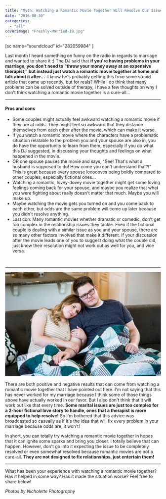```yaml
---
title: "Myth: Watching a Romantic Movie Together Will Resolve Our Issue"
date: "2016-08-30"
categories: 
  - "all"
coverImage: "Freshly-Married-19.jpg"
---
```


\[sc name="soundcloud" id="282059984" \]

Last month I heard something on funny on the radio in regards to marriage and wanted to share it :) The DJ said that **if you're having problems in your marriage, you don't need to "throw your money away at an expensive therapist," but instead just watch a romantic movie together at home and talk about it after...**  I know he's probably getting this from some stupid article that came up recently, but for reals? While I do think that many problems can be solved outside of therapy, I have a few thoughts on why I don't think watching a romantic movie together is a cure-all...

* * *

#### Pros and cons

- Some couples might actually feel awkward watching a romantic movie if they are at odds. They might feel so awkward that they distance themselves from each other after the movie, which can make it worse.
- If you watch a romantic movie where the characters have a problematic situation relatable to the problem you and your spouse are also in, you do have the opportunity to learn from them, especially if you do what this DJ suggested, in discussing your thoughts and feelings on what happened in the movie.
- OR one spouse pauses the movie and says, "See! That's what a husband is _supposed_ to do! How come you can't understand that?!" This is great because every spouse loooooves being boldly compared to other couples, especially fictional ones...
- Watching a romantic, lovey-dovey movie together might get some loving feelings coming back for your spouse, and maybe you realize that what you were fighting about really doesn't matter that much. Maybe you will make up.
- Maybe watching the movie gets you turned on and you come back to each other, but odds are the same problem will come up later because you didn't resolve anything.
- Last con: Many romantic movies whether dramatic or comedic, don't get too complex in the relationship issues they tackle. Even if the fictional couple is dealing with a similar issue as you and your spouse, there are so many other factors involved that make it different. If your discussion after the movie leads one of you to suggest doing what the couple did, just know their resolution might not work out as well for you, and vice versa.

 

* * *

![rom coms, romantic movies are not a cure for marital problems, what to do about having marital problems, what to do in the middle of a marital problem, movies as a solution to solving marital problems, marital problem solutions, seeing a therapist, marital issues, solving marital issues, funny naive marriage advice, marriage specialist, relationship help, ](images/Freshly-Married-30-1.jpg)

There are both positive and negative results that can come from watching a romantic movie together that I have pointed out here. I'm not saying that this has never worked for my marriage because I think some of those things above have actually worked in our favor. But I also don't think that it will work out like that every time. **Some marital issues are just too complex for a 2-hour fictional love story to handle, ones that a therapist is more equipped to help resolve!** So I'm bothered that this advice was broadcasted so casually as if it's the idea that will fix every problem in your marriage because odds are, it won't!

In short, you can totally try watching a romantic movie together in hopes that it can ignite some sparks and bring you closer. I totally believe that can happen. However, don't go into it expecting the issue to be completely resolved or even somewhat resolved because romantic movies are not a cure-all. **They are not designed to fix relationships, just entertain them!**

* * *

What has been your experience with watching a romantic movie together? Has it helped in some way? Has it made the situation worse? Feel free to share below!

_Photos by Nicholette Photography_
